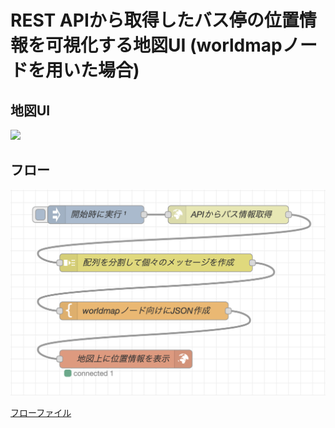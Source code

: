 # REST APIから取得したバス停の位置情報を可視化する地図UI (worldmapノードを用いた場合)
## 地図UI

![](map-general.png)

## フロー

![](flows-general.png)

[フローファイル](flows-general.json)